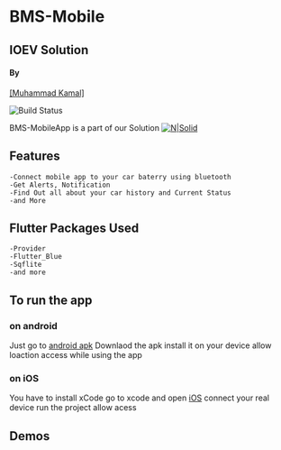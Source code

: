 # BMS-Mobile
## IOEV Solution 
#### By
[[Muhammad Kamal]](https://resume.mukamal.ninja/)

![Build Status](https://travis-ci.org/joemccann/dillinger.svg?branch=master)

BMS-MobileApp is a part of our Solution [![N|Solid](https://github.com/yousefabdelbadea/BMS/blob/MobileApp/assets/images/logo.png)](https://github.com/yousefabdelbadea/BMS/tree/master) 
## Features
    -Connect mobile app to your car baterry using bluetooth
    -Get Alerts, Notification
    -Find Out all about your car history and Current Status
    -and More

## Flutter Packages Used
    -Provider
    -Flutter_Blue
    -Sqflite
    -and more

## To run the app
### on android 
Just go to [android apk](build/app/outputs/flutter-apk/app-release.apk)
Downlaod the apk 
install it on your device 
allow loaction access while using the app 

### on iOS
You have to install xCode
go to xcode and open [iOS](ios/Runner.xcodeproj/project.pbxproj)
connect your real device 
run the project
allow acess

## Demos
[](https://github.com/muhammedkamal/BMS/blob/master/mobile%20app/demos/VID-20210724-WA0021.gif)



